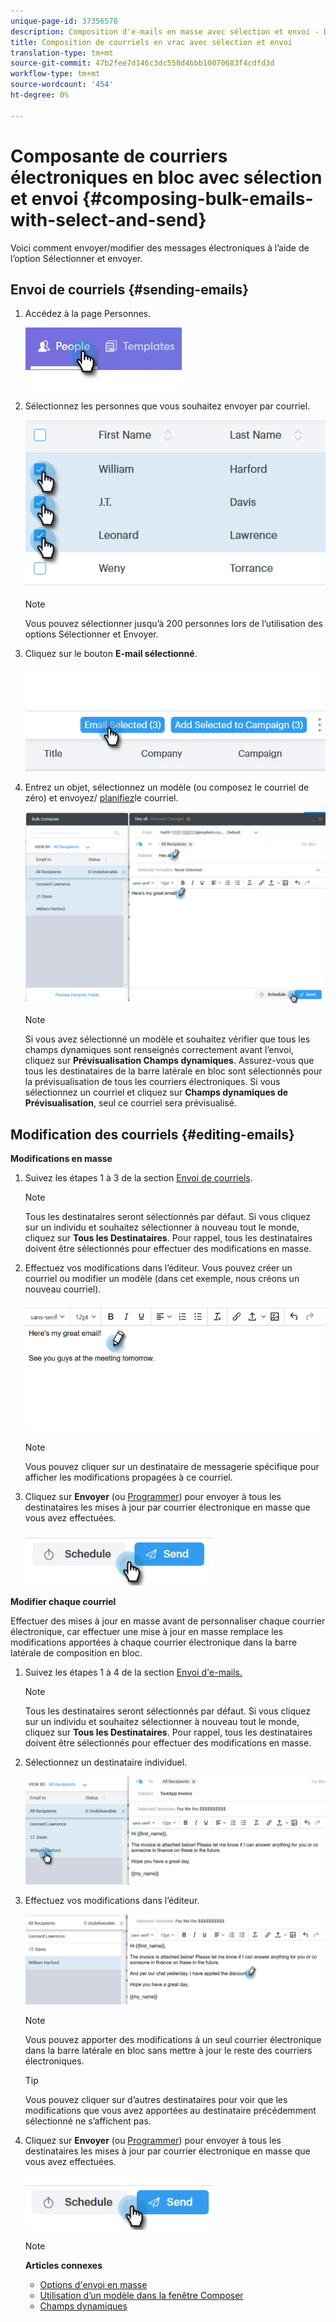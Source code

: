 ```yaml
---
unique-page-id: 37356578
description: Composition d'e-mails en masse avec sélection et envoi - Documents marketing - Documentation du produit
title: Composition de courriels en vrac avec sélection et envoi
translation-type: tm+mt
source-git-commit: 47b2fee7d146c3dc558d4bbb10070683f4cdfd3d
workflow-type: tm+mt
source-wordcount: '454'
ht-degree: 0%

---
```



# Composante de courriers électroniques en bloc avec sélection et envoi {#composing-bulk-emails-with-select-and-send}

Voici comment envoyer/modifier des messages électroniques à l’aide de l’option Sélectionner et envoyer.

## Envoi de courriels {#sending-emails}

1. Accédez à la page Personnes.

   ![](assets/one-2.png)

1. Sélectionnez les personnes que vous souhaitez envoyer par courriel.

   ![](assets/two-2.png)

   >[!NOTE]
   >
   >Vous pouvez sélectionner jusqu’à 200 personnes lors de l’utilisation des options Sélectionner et Envoyer.

1. Cliquez sur le bouton **E-mail sélectionné**.

   ![](assets/three-2.png)

1. Entrez un objet, sélectionnez un modèle (ou composez le courriel de zéro) et envoyez/ [planifiez](http://docs.marketo.com/x/GAQ6Ag)le courriel.

   ![](assets/four-2.png)

   >[!NOTE]
   >
   >Si vous avez sélectionné un modèle et souhaitez vérifier que tous les champs dynamiques sont renseignés correctement avant l’envoi, cliquez sur **Prévisualisation Champs dynamiques**. Assurez-vous que tous les destinataires de la barre latérale en bloc sont sélectionnés pour la prévisualisation de tous les courriers électroniques. Si vous sélectionnez un courriel et cliquez sur **Champs dynamiques de Prévisualisation**, seul ce courriel sera prévisualisé.

## Modification des courriels {#editing-emails}

**Modifications en masse**

1. Suivez les étapes 1 à 3 de la section [Envoi de courriels](http://docs.marketo.com/display/DOCS/Composing+Bulk+Emails+with+Select+and+Send#ComposingBulkEmailswithSelectandSend-SendingEmails).

   >[!NOTE]
   >
   >Tous les destinataires seront sélectionnés par défaut. Si vous cliquez sur un individu et souhaitez sélectionner à nouveau tout le monde, cliquez sur **Tous les Destinataires**. Pour rappel, tous les destinataires doivent être sélectionnés pour effectuer des modifications en masse.

1. Effectuez vos modifications dans l’éditeur. Vous pouvez créer un courriel ou modifier un modèle (dans cet exemple, nous créons un nouveau courriel).

   ![](assets/bulk-three.png)

   >[!NOTE]
   >
   >Vous pouvez cliquer sur un destinataire de messagerie spécifique pour afficher les modifications propagées à ce courriel.

1. Cliquez sur **Envoyer** (ou [Programmer](http://docs.marketo.com/x/GAQ6Ag)) pour envoyer à tous les destinataires les mises à jour par courrier électronique en masse que vous avez effectuées.

   ![](assets/bulk-four.png)

**Modifier chaque courriel**

Effectuer des mises à jour en masse avant de personnaliser chaque courrier électronique, car effectuer une mise à jour en masse remplace les modifications apportées à chaque courrier électronique dans la barre latérale de composition en bloc.

1. Suivez les étapes 1 à 4 de la section [Envoi d&#39;e-mails.](http://docs.marketo.com/display/DOCS/Composing+Bulk+Emails+with+Select+and+Send#ComposingBulkEmailswithSelectandSend-SendingEmails)

   >[!NOTE]
   >
   >Tous les destinataires seront sélectionnés par défaut. Si vous cliquez sur un individu et souhaitez sélectionner à nouveau tout le monde, cliquez sur **Tous les Destinataires**. Pour rappel, tous les destinataires doivent être sélectionnés pour effectuer des modifications en masse.

1. Sélectionnez un destinataire individuel.

   ![](assets/each-two.png)

1. Effectuez vos modifications dans l’éditeur.

   ![](assets/each-three.png)

   >[!NOTE]
   >
   >Vous pouvez apporter des modifications à un seul courrier électronique dans la barre latérale en bloc sans mettre à jour le reste des courriers électroniques.

   >[!TIP]
   >
   >Vous pouvez cliquer sur d’autres destinataires pour voir que les modifications que vous avez apportées au destinataire précédemment sélectionné ne s’affichent pas.

1. Cliquez sur **Envoyer** (ou [Programmer](http://docs.marketo.com/x/GAQ6Ag)) pour envoyer à tous les destinataires les mises à jour par courrier électronique en masse que vous avez effectuées.

   ![](assets/each-four.png)

   >[!NOTE]
   >
   >**Articles connexes**
   >
   >    
   >    
   >    * [Options d&#39;envoi en masse](http://docs.marketo.com/x/HwQ6Ag)
   >    * [Utilisation d’un modèle dans la fenêtre Composer](http://docs.marketo.com/x/MQQ6Ag)
   >    * [Champs dynamiques](http://docs.marketo.com/x/wwDb)


